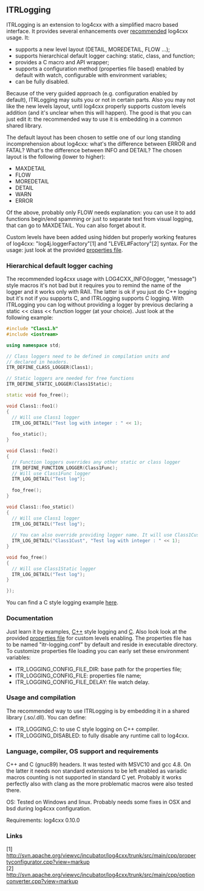 ## ITRLogging

ITRLogging is an extension to log4cxx with a simplified macro
based interface. It provides several enhancements over
[recommended](http://logging.apache.org/log4cxx/usage.html)
log4cxx usage. It:

 * supports a new level layout (DETAIL, MOREDETAIL, FLOW ...);
 * supports hierarchical default logger caching: static, class,
   and function;
 * provides a C macro and API wrapper;
 * supports a configuration method (properties file based) enabled
   by default with watch, configurable with environment variables;
 * can be fully disabled.

Because of the very guided approach (e.g. configuration enabled by default),
ITRLogging may suits you or not in certain parts. Also you may not like the
new levels layout, until log4cxx properly supports custom levels addition
(and it's unclear when this will happen). The good is that you can just edit
it: the recommended way to use it is embedding in a common shared library.

The default layout has been chosen to settle one of our long standing
incomprehension about log4cxx: what's the difference between ERROR
and FATAL? What's the difference between INFO and DETAIL? The chosen
layout is the following (lower to higher):

 * MAXDETAIL
 * FLOW
 * MOREDETAIL
 * DETAIL
 * WARN
 * ERROR
 
Of the above, probably only FLOW needs explanation: you can use it to
add functions begin/end spamming or just to separate text from visual
logging, that can go to MAXDETAIL. You can also forget about it.

Custom levels have been added using hidden but properly working
features of log4cxx: "log4j.loggerFactory"[1] and "LEVEL#Factory"[2]
syntax. For the usage: just look at the provided
[properties file](https://github.com/it-robotics/ITRLogging/blob/master/resources/itr-logging.conf).

### Hierarchical default logger caching

The recommended log4cxx usage with LOG4CXX_INFO(logger, "message") style
macros it's not bad but it requires you to remind the name of the logger
and it works only with RAII. The latter is ok if you just do C++ logging
but it's not if you supports C, and ITRLogging supports C logging. With
ITRLogging you can log without providing a logger by previous declaring
a static << class << function logger (at your choice). Just look at the
following example:

```cpp
#include "Class1.h"
#include <iostream>

using namespace std;

// Class loggers need to be defined in compilation units and
// declared in headers.
ITR_DEFINE_CLASS_LOGGER(Class1);

// Static loggers are needed for free functions
ITR_DEFINE_STATIC_LOGGER(Class1Static);

static void foo_free();

void Class1::foo1()
{
  // Will use Class1 logger
  ITR_LOG_DETAIL("Test log with integer : " << 1);
  
  foo_static();
}

void Class1::foo2()
{
  // Function loggers overrides any other static or class logger
  ITR_DEFINE_FUNCTION_LOGGER(Class1Func);
  // Will use Class1Func logger
  ITR_LOG_DETAIL("Test log");
  
  foo_free();
}

void Class1::foo_static()
{
  // Will use Class1 logger
  ITR_LOG_DETAIL("Test log");
  
  // You can also override providing logger name. It will use Class1Cust logger
  ITR_LOG_DETAIL("Class1Cust", "Test log with integer : " << 1);
}

void foo_free()
{
  // Will use Class1Static logger
  ITR_LOG_DETAIL("Test log");
}

});
```

You can find a C style logging example [here](https://github.com/it-robotics/ITRLogging/blob/master/test/testc/module1.c).

### Documentation

Just learn it by examples, [C++](https://github.com/it-robotics/ITRLogging/tree/master/test/testcpp)
style logging and [C](https://github.com/it-robotics/ITRLogging/tree/master/test/testc).
Also look look at the provided [properties file](https://github.com/it-robotics/ITRLogging/blob/master/resources/itr-logging.conf)
for custom levels enabling. The properties file has to be named
"itr-logging.conf" by default and reside in executable directory.
To customize properties file loading you can early set these
environment variables:

 * ITR_LOGGING_CONFIG_FILE_DIR: base path for the properties file;
 * ITR_LOGGING_CONFIG_FILE: properties file name;
 * ITR_LOGGING_CONFIG_FILE_DELAY: file watch delay.
 
### Usage and compilation

The recommended way to use ITRLogging is by embedding it in a shared
library (.so/.dll). You can define:

* ITR_LOGGING_C: to use C style logging on C++ compiler.
* ITR_LOGGING_DISABLED: to fully disable any runtime call to
log4cxx.

### Language, compiler, OS support and requirements

C++ and C (gnuc89) headers. It was tested with MSVC10 and gcc 4.8.
On the latter it needs non standard extensions to be left enabled
as variadic macros counting is not supported in standard C yet. Probably
it works perfectly also with clang as the more problematic macros were
also tested there.

OS: Tested on Windows and linux. Probably needs some fixes in
OSX and bsd during log4cxx configuration.

Requirements: log4cxx 0.10.0

### Links

[1] http://svn.apache.org/viewvc/incubator/log4cxx/trunk/src/main/cpp/propertyconfigurator.cpp?view=markup<br />
[2] http://svn.apache.org/viewvc/incubator/log4cxx/trunk/src/main/cpp/optionconverter.cpp?view=markup